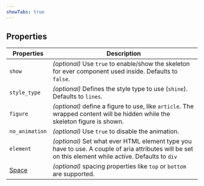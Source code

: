 ```yaml
---
showTabs: true
---
```


## Properties

| Properties                                  | Description                                                                                                                                           |
| ------------------------------------------- | ----------------------------------------------------------------------------------------------------------------------------------------------------- |
| `show`                                      | _(optional)_ Use `true` to enable/show the skeleton for ever component used inside. Defaults to `false`.                                              |
| `style_type`                                | _(optional)_ Defines the style type to use (`shine`). Defaults to `lines`.                                                                            |
| `figure`                                    | _(optional)_ define a figure to use, like `article`. The wrapped content will be hidden while the skeleton figure is shown.                           |
| `no_animation`                              | _(optional)_ Use `true` to disable the animation.                                                                                                     |
| `element`                                   | _(optional)_ Set what ever HTML element type you have to use. A couple of aria attributes will be set on this element while active. Defaults to `div` |
| [Space](/uilib/components/space/properties) | _(optional)_ spacing properties like `top` or `bottom` are supported.                                                                                 |
